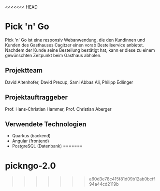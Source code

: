 <<<<<<< HEAD
# Pick 'n' Go  
Pick 'n' Go ist eine responsiv Webanwendung, die den Kundinnen und Kunden des Gasthauses Cagitzer einen vorab Bestellservice anbietet. 
Nachdem der Kunde seine Bestellung bestätigt hat, kann er diese zu einem gewünschten Zeitpunkt beim Gasthaus abholen.

## Projektteam 
David Altenhofer, David Precup, Sami Abbas Ali, Philipp Edlinger
  
## Projektauftraggeber
Prof. Hans-Christian Hammer, Prof. Christian Aberger

## Verwendete Technologien
- Quarkus (backend)
- Angular (frontend)
- PostgreSQL (Datenbank)
=======
# pickngo-2.0
>>>>>>> a60d3e78c415f81d09b12ab0bcff94a44cd2119b

